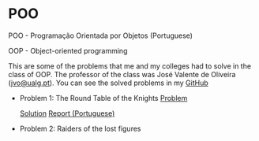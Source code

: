# POO

POO - Programação Orientada por Objetos (Portuguese)

OOP - Object-oriented programming

This are some of the problems that me and my colleges had to solve in the class of OOP. The professor of the class was José Valente de Oliveira (jvo@ualg.pt). You can see the solved problems in my
[GitHub](https://github.com/CyrillBrito/POO)

* Problem 1: The Round Table of the Knights
   [Problem](https://github.com/CyrillBrito/POO/blob/master/The%20Round%20Table%20of%20the%20Knights/doc/Problem.pdf)

   [Solution](https://github.com/CyrillBrito/POO/blob/master/The%20Round%20Table%20of%20the%20Knights/scr/)
   [Report (Portuguese)](https://github.com/CyrillBrito/POO/blob/master/The%20Round%20Table%20of%20the%20Knights/scr/)

* Problem 2: Raiders of the lost figures